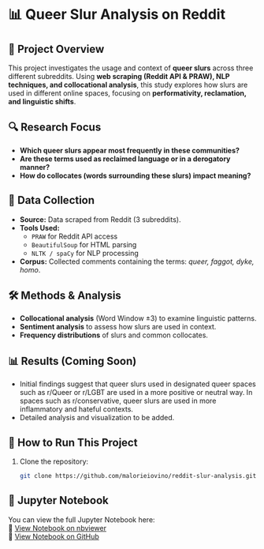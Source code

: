 
# 📊 Queer Slur Analysis on Reddit  

## 📄 Project Overview  
This project investigates the usage and context of **queer slurs** across three different subreddits. Using **web scraping (Reddit API & PRAW), NLP techniques, and collocational analysis**, this study explores how slurs are used in different online spaces, focusing on **performativity, reclamation, and linguistic shifts**.

## 🔍 Research Focus  
- **Which queer slurs appear most frequently in these communities?**  
- **Are these terms used as reclaimed language or in a derogatory manner?**  
- **How do collocates (words surrounding these slurs) impact meaning?**  

## 📂 Data Collection  
- **Source:** Data scraped from Reddit (3 subreddits).  
- **Tools Used:**  
  - `PRAW` for Reddit API access  
  - `BeautifulSoup` for HTML parsing  
  - `NLTK / spaCy` for NLP processing  
- **Corpus:** Collected comments containing the terms: *queer, faggot, dyke, homo*.

## 🛠 Methods & Analysis  
- **Collocational analysis** (Word Window ±3) to examine linguistic patterns.  
- **Sentiment analysis** to assess how slurs are used in context.  
- **Frequency distributions** of slurs and common collocates.

## 📊 Results (Coming Soon)  
- Initial findings suggest that queer slurs used in designated queer spaces such as r/Queer or r/LGBT are used in a more positive or neutral way. In spaces such as r/conservative, queer slurs are used in more inflammatory and hateful contexts. 
- Detailed analysis and visualization to be added.

## 🚀 How to Run This Project  
1. Clone the repository:
   ```bash
   git clone https://github.com/malorieiovino/reddit-slur-analysis.git

## 📓 Jupyter Notebook

You can view the full Jupyter Notebook here:  
🚀 [View Notebook on nbviewer](https://nbviewer.org/github/malorieiovino/reddit_nlp_scraping/tree/main/)  
📂 [View Notebook on GitHub](https://github.com/malorieiovino/reddit_nlp_scraping/blob/main/YOUR_NOTEBOOK.ipynb)

